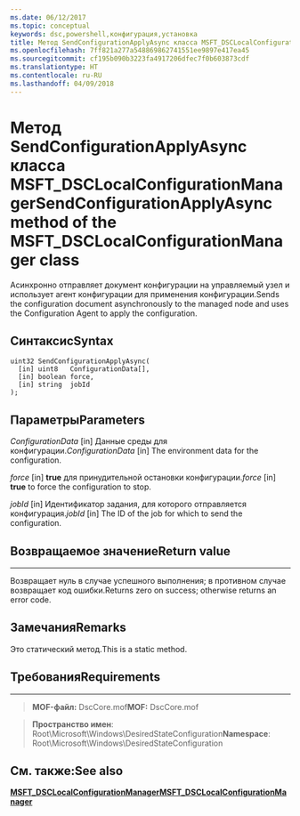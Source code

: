```yaml
---
ms.date: 06/12/2017
ms.topic: conceptual
keywords: dsc,powershell,конфигурация,установка
title: Метод SendConfigurationApplyAsync класса MSFT_DSCLocalConfigurationManager
ms.openlocfilehash: 7ff821a277a548869862741551ee9897e417ea45
ms.sourcegitcommit: cf195b090b3223fa4917206dfec7f0b603873cdf
ms.translationtype: HT
ms.contentlocale: ru-RU
ms.lasthandoff: 04/09/2018
---
```

# <a name="sendconfigurationapplyasync-method-of-the-msftdsclocalconfigurationmanager-class"></a><span data-ttu-id="e9b9b-103">Метод SendConfigurationApplyAsync класса MSFT_DSCLocalConfigurationManager</span><span class="sxs-lookup"><span data-stu-id="e9b9b-103">SendConfigurationApplyAsync method of the MSFT_DSCLocalConfigurationManager class</span></span>

<span data-ttu-id="e9b9b-104">Асинхронно отправляет документ конфигурации на управляемый узел и использует агент конфигурации для применения конфигурации.</span><span class="sxs-lookup"><span data-stu-id="e9b9b-104">Sends the configuration document asynchronously to the managed node and uses the Configuration Agent to apply the configuration.</span></span>

<a name="syntax"></a><span data-ttu-id="e9b9b-105">Синтаксис</span><span class="sxs-lookup"><span data-stu-id="e9b9b-105">Syntax</span></span>
------

```mof
uint32 SendConfigurationApplyAsync(
  [in] uint8   ConfigurationData[],
  [in] boolean force,
  [in] string  jobId
);
```

<a name="parameters"></a><span data-ttu-id="e9b9b-106">Параметры</span><span class="sxs-lookup"><span data-stu-id="e9b9b-106">Parameters</span></span>
----------

<span data-ttu-id="e9b9b-107">*ConfigurationData* \[in\] Данные среды для конфигурации.</span><span class="sxs-lookup"><span data-stu-id="e9b9b-107">*ConfigurationData* \[in\] The environment data for the configuration.</span></span>

<span data-ttu-id="e9b9b-108">*force* \[in\] **true** для принудительной остановки конфигурации.</span><span class="sxs-lookup"><span data-stu-id="e9b9b-108">*force* \[in\] **true** to force the configuration to stop.</span></span>

<span data-ttu-id="e9b9b-109">*jobId* \[in\] Идентификатор задания, для которого отправляется конфигурация.</span><span class="sxs-lookup"><span data-stu-id="e9b9b-109">*jobId* \[in\] The ID of the job for which to send the configuration.</span></span>

## <a name="return-value"></a><span data-ttu-id="e9b9b-110">Возвращаемое значение</span><span class="sxs-lookup"><span data-stu-id="e9b9b-110">Return value</span></span>
------------

<span data-ttu-id="e9b9b-111">Возвращает нуль в случае успешного выполнения; в противном случае возвращает код ошибки.</span><span class="sxs-lookup"><span data-stu-id="e9b9b-111">Returns zero on success; otherwise returns an error code.</span></span>

## <a name="remarks"></a><span data-ttu-id="e9b9b-112">Замечания</span><span class="sxs-lookup"><span data-stu-id="e9b9b-112">Remarks</span></span>

<span data-ttu-id="e9b9b-113">Это статический метод.</span><span class="sxs-lookup"><span data-stu-id="e9b9b-113">This is a static method.</span></span>

## <a name="requirements"></a><span data-ttu-id="e9b9b-114">Требования</span><span class="sxs-lookup"><span data-stu-id="e9b9b-114">Requirements</span></span>
------------
><span data-ttu-id="e9b9b-115">**MOF-файл:** DscCore.mof</span><span class="sxs-lookup"><span data-stu-id="e9b9b-115">**MOF:** DscCore.mof</span></span>

><span data-ttu-id="e9b9b-116">**Пространство имен**: Root\Microsoft\Windows\DesiredStateConfiguration</span><span class="sxs-lookup"><span data-stu-id="e9b9b-116">**Namespace**: Root\Microsoft\Windows\DesiredStateConfiguration</span></span>


## <a name="see-also"></a><span data-ttu-id="e9b9b-117">См. также:</span><span class="sxs-lookup"><span data-stu-id="e9b9b-117">See also</span></span>


[<span data-ttu-id="e9b9b-118">**MSFT_DSCLocalConfigurationManager**</span><span class="sxs-lookup"><span data-stu-id="e9b9b-118">**MSFT_DSCLocalConfigurationManager**</span></span>](msft-dsclocalconfigurationmanager.md)